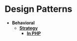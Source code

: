 # Design Patterns

* **Behavioral**
  * ****[**Strategy**](https://refactoring.guru/pt-br/design-patterns/strategy)****
    * ****[**In PHP**](https://refactoring.guru/pt-br/design-patterns/strategy)****
